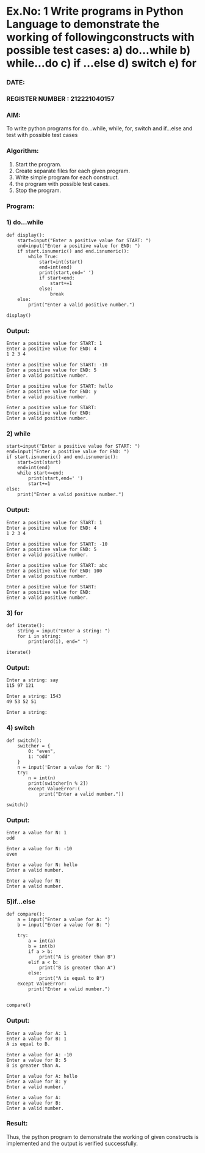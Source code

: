# Ex.No: 1 Write programs in Python Language to demonstrate the working of followingconstructs with possible test cases: a) do…while b) while…do c) if …else d) switch e) for 

### DATE:                                                                            
### REGISTER NUMBER : 212221040157

### AIM:  
To write python programs for do…while, while, for, switch and if…else and test with possible test cases 

### Algorithm:
1. Start the program.
2. Create separate files for each given program.
3. Write simple program for each construct.
4.  the program with possible test cases.
5. Stop the program.
### Program:

### 1) do...while

```
def display():
    start=input("Enter a positive value for START: ")
    end=input("Enter a positive value for END: ")
    if start.isnumeric() and end.isnumeric():
        while True:
            start=int(start)
            end=int(end)
            print(start,end=' ')
            if start<end:
                start+=1
            else:
                break
    else:
        print("Enter a valid positive number.")

display()
```
### Output:

```
Enter a positive value for START: 1
Enter a positive value for END: 4
1 2 3 4
```

```
Enter a positive value for START: -10 
Enter a positive value for END: 5 
Enter a valid positive number.
```

```
Enter a positive value for START: hello 
Enter a positive value for END: y
Enter a valid positive number.
```

```
Enter a positive value for START:
Enter a positive value for END:
Enter a valid positive number.
```


### 2) while

```
start=input("Enter a positive value for START: ")
end=input("Enter a positive value for END: ")
if start.isnumeric() and end.isnumeric(): 
    start=int(start)
    end=int(end) 
    while start<=end:
        print(start,end=' ') 
        start+=1
else:
    print("Enter a valid positive number.")
```
### Output:

```
Enter a positive value for START: 1 
Enter a positive value for END: 4
1 2 3 4
```

```
Enter a positive value for START: -10 
Enter a positive value for END: 5 
Enter a valid positive number.
```

```
Enter a positive value for START: abc 
Enter a positive value for END: 100 
Enter a valid positive number.
```

```
Enter a positive value for START: 
Enter a positive value for END: 
Enter a valid positive number.
```

### 3) for

```
def iterate():
    string = input("Enter a string: ")
    for i in string:
        print(ord(i), end=" ")

iterate()
```
### Output:

```
Enter a string: say 
115 97 121
```

```
Enter a string: 1543 
49 53 52 51
```

```
Enter a string:
```

### 4) switch

```
def switch():
    switcher = {
        0: "even",
        1: "odd"
    }
    n = input('Enter a value for N: ')
    try:
        n = int(n)
        print(switcher[n % 2])
        except ValueError:(
            print("Enter a valid number."))

switch()
```
### Output:

```
Enter a value for N: 1 
odd
```

```
Enter a value for N: -10 
even
```

```
Enter a value for N: hello 
Enter a valid number.
```

```
Enter a value for N:
Enter a valid number.
```

### 5)if...else

```
def compare():
    a = input("Enter a value for A: ")
    b = input("Enter a value for B: ")
    
    try:
        a = int(a)
        b = int(b)
        if a > b:
            print("A is greater than B")
        elif a < b:
            print("B is greater than A")
        else:
            print("A is equal to B")
    except ValueError:
        print("Enter a valid number.")


compare()
```
### Output:

```
Enter a value for A: 1 
Enter a value for B: 1 
A is equal to B.
```

```
Enter a value for A: -10 
Enter a value for B: 5 
B is greater than A.
```

```
Enter a value for A: hello 
Enter a value for B: y 
Enter a valid number.
```

```
Enter a value for A:
Enter a value for B:
Enter a valid number.
```

### Result:
Thus, the python program to demonstrate the working of given constructs is implemented and the output is verified successfully.


